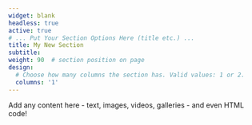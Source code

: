 ```yaml
---
widget: blank
headless: true
active: true
# ... Put Your Section Options Here (title etc.) ...
title: My New Section
subtitle:
weight: 90  # section position on page
design:
  # Choose how many columns the section has. Valid values: 1 or 2.
  columns: '1'
---
```

Add any content here - text, images, videos, galleries - and even HTML code!